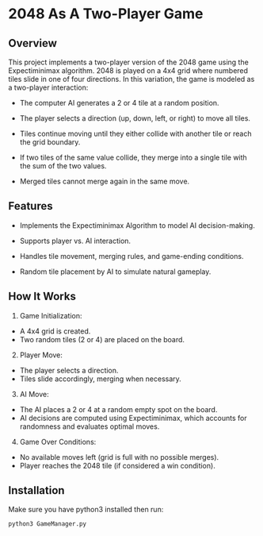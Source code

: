 # 2048 As A Two-Player Game

## Overview

This project implements a two-player version of the 2048 game using the Expectiminimax algorithm. 2048 is played on a 4x4 grid where numbered tiles slide in one of four directions. In this variation, the game is modeled as a two-player interaction:

- The computer AI generates a 2 or 4 tile at a random position.

- The player selects a direction (up, down, left, or right) to move all tiles.

- Tiles continue moving until they either collide with another tile or reach the grid boundary.

- If two tiles of the same value collide, they merge into a single tile with the sum of the two values.

- Merged tiles cannot merge again in the same move.

## Features

- Implements the Expectiminimax Algorithm to model AI decision-making.

- Supports player vs. AI interaction.

- Handles tile movement, merging rules, and game-ending conditions.

- Random tile placement by AI to simulate natural gameplay.

## How It Works

1. Game Initialization:
  - A 4x4 grid is created.
  - Two random tiles (2 or 4) are placed on the board.

2. Player Move:

- The player selects a direction.
- Tiles slide accordingly, merging when necessary.

3. AI Move:

- The AI places a 2 or 4 at a random empty spot on the board.
- AI decisions are computed using Expectiminimax, which accounts for randomness and evaluates optimal moves.

4. Game Over Conditions:

- No available moves left (grid is full with no possible merges).
- Player reaches the 2048 tile (if considered a win condition).

## Installation

Make sure you have python3 installed then run:
```bash
python3 GameManager.py
